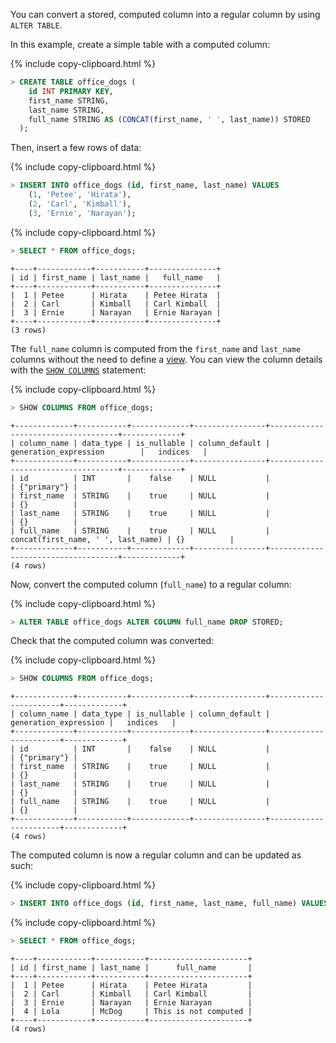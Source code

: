 You can convert a stored, computed column into a regular column by using `ALTER TABLE`.

In this example, create a simple table with a computed column:

{%  include copy-clipboard.html %}
~~~ sql
> CREATE TABLE office_dogs (
    id INT PRIMARY KEY,
    first_name STRING,
    last_name STRING,
    full_name STRING AS (CONCAT(first_name, ' ', last_name)) STORED
  );
~~~

Then, insert a few rows of data:

{%  include copy-clipboard.html %}
~~~ sql
> INSERT INTO office_dogs (id, first_name, last_name) VALUES
    (1, 'Petee', 'Hirata'),
    (2, 'Carl', 'Kimball'),
    (3, 'Ernie', 'Narayan');
~~~

{%  include copy-clipboard.html %}
~~~ sql
> SELECT * FROM office_dogs;
~~~

~~~
+----+------------+-----------+---------------+
| id | first_name | last_name |   full_name   |
+----+------------+-----------+---------------+
|  1 | Petee      | Hirata    | Petee Hirata  |
|  2 | Carl       | Kimball   | Carl Kimball  |
|  3 | Ernie      | Narayan   | Ernie Narayan |
+----+------------+-----------+---------------+
(3 rows)
~~~

The `full_name` column is computed from the `first_name` and `last_name` columns without the need to define a [view](views.html). You can view the column details with the [`SHOW COLUMNS`](show-columns.html) statement:

{%  include copy-clipboard.html %}
~~~ sql
> SHOW COLUMNS FROM office_dogs;
~~~

~~~
+-------------+-----------+-------------+----------------+------------------------------------+-------------+
| column_name | data_type | is_nullable | column_default |       generation_expression        |   indices   |
+-------------+-----------+-------------+----------------+------------------------------------+-------------+
| id          | INT       |    false    | NULL           |                                    | {"primary"} |
| first_name  | STRING    |    true     | NULL           |                                    | {}          |
| last_name   | STRING    |    true     | NULL           |                                    | {}          |
| full_name   | STRING    |    true     | NULL           | concat(first_name, ' ', last_name) | {}          |
+-------------+-----------+-------------+----------------+------------------------------------+-------------+
(4 rows)
~~~

Now, convert the computed column (`full_name`) to a regular column:

{%  include copy-clipboard.html %}
~~~ sql
> ALTER TABLE office_dogs ALTER COLUMN full_name DROP STORED;
~~~

Check that the computed column was converted:

{%  include copy-clipboard.html %}
~~~ sql
> SHOW COLUMNS FROM office_dogs;
~~~

~~~
+-------------+-----------+-------------+----------------+-----------------------+-------------+
| column_name | data_type | is_nullable | column_default | generation_expression |   indices   |
+-------------+-----------+-------------+----------------+-----------------------+-------------+
| id          | INT       |    false    | NULL           |                       | {"primary"} |
| first_name  | STRING    |    true     | NULL           |                       | {}          |
| last_name   | STRING    |    true     | NULL           |                       | {}          |
| full_name   | STRING    |    true     | NULL           |                       | {}          |
+-------------+-----------+-------------+----------------+-----------------------+-------------+
(4 rows)
~~~

The computed column is now a regular column and can be updated as such:

{%  include copy-clipboard.html %}
~~~ sql
> INSERT INTO office_dogs (id, first_name, last_name, full_name) VALUES (4, 'Lola', 'McDog', 'This is not computed');
~~~

{%  include copy-clipboard.html %}
~~~ sql
> SELECT * FROM office_dogs;
~~~

~~~
+----+------------+-----------+----------------------+
| id | first_name | last_name |      full_name       |
+----+------------+-----------+----------------------+
|  1 | Petee      | Hirata    | Petee Hirata         |
|  2 | Carl       | Kimball   | Carl Kimball         |
|  3 | Ernie      | Narayan   | Ernie Narayan        |
|  4 | Lola       | McDog     | This is not computed |
+----+------------+-----------+----------------------+
(4 rows)
~~~
